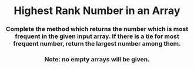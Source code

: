<div align = 'center'>

# Highest Rank Number in an Array

</div>

<div align = 'center'>

<h3>Complete the method which returns the number which is most frequent in the given input array. If there is a tie for most frequent number, return the largest number among them.</h3>

<h3>Note: no empty arrays will be given.</h3>

</div>
